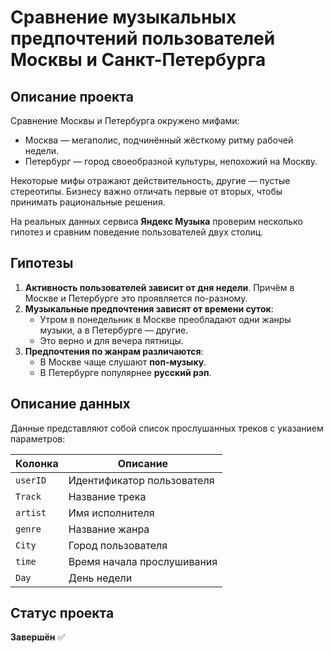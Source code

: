 # Сравнение музыкальных предпочтений пользователей Москвы и Санкт-Петербурга  

## Описание проекта  
Сравнение Москвы и Петербурга окружено мифами:  
- Москва — мегаполис, подчинённый жёсткому ритму рабочей недели.  
- Петербург — город своеобразной культуры, непохожий на Москву.  

Некоторые мифы отражают действительность, другие — пустые стереотипы. Бизнесу важно отличать первые от вторых, чтобы принимать рациональные решения.  

На реальных данных сервиса **Яндекс Музыка** проверим несколько гипотез и сравним поведение пользователей двух столиц.  

## Гипотезы  
1. **Активность пользователей зависит от дня недели**. Причём в Москве и Петербурге это проявляется по-разному.  
2. **Музыкальные предпочтения зависят от времени суток**:  
   - Утром в понедельник в Москве преобладают одни жанры музыки, а в Петербурге — другие.  
   - Это верно и для вечера пятницы.  
3. **Предпочтения по жанрам различаются**:  
   - В Москве чаще слушают **поп-музыку**.  
   - В Петербурге популярнее **русский рэп**.  

## Описание данных  
Данные представляют собой список прослушанных треков с указанием параметров:  

| Колонка  | Описание |
|----------|---------|
| `userID` | Идентификатор пользователя |
| `Track`  | Название трека |
| `artist` | Имя исполнителя |
| `genre`  | Название жанра |
| `City`   | Город пользователя |
| `time`   | Время начала прослушивания |
| `Day`    | День недели |

## Статус проекта  
**Завершён** ✅  
